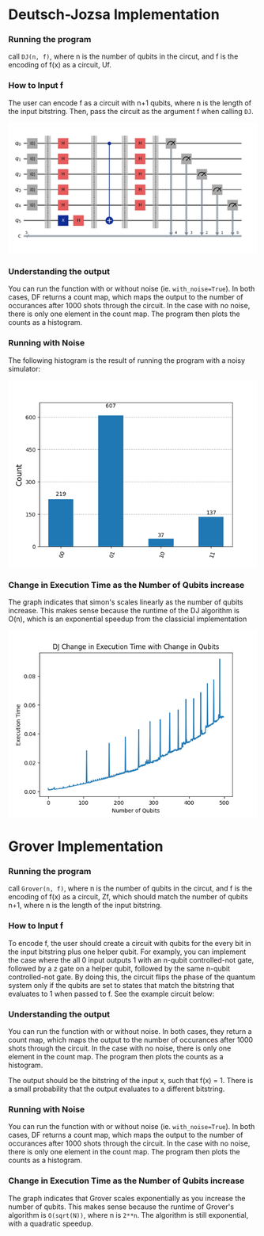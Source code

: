 # Deutsch-Jozsa Implementation 
### Running the program 
call ```DJ(n, f)```, where n is the number of qubits in the circut, and f is the encoding of f(x) as a circuit, Uf.
### How to Input f
The user can encode f as a circuit with n+1 qubits, where n is the length of the input bitstring. Then, pass the circuit as the argument f when calling ```DJ```. 

![Image](https://raw.githubusercontent.com/LondonMae/qiskit_algos/main/img/dj_circuit.png)
### Understanding the output
You can run the function with or without noise (ie. ```with_noise=True```). In both cases, DF returns a count map, which maps the output to the number of occurances after 1000 shots through the circuit. In the case with no noise, there is only one element in the count map. The program then plots the counts as a histogram. 

### Running with Noise 
The following histogram is the result of running the program with a noisy simulator:

![Image](https://raw.githubusercontent.com/LondonMae/qiskit_algos/main/img/dj_with_noise.png)

### Change in Execution Time as the Number of Qubits increase
The graph indicates that simon's scales linearly as the number of qubits increase. This makes sense because the runtime of the DJ algorithm is O(n), which is an exponential speedup from the classicial implementation

![Image](https://raw.githubusercontent.com/LondonMae/qiskit_algos/main//img/dj_execution_time.png)

# Grover Implementation
### Running the program 
call ```Grover(n, f)```, where n is the number of qubits in the circut, and f is the encoding of f(x) as a circuit, Zf, which should match the number of qubits n+1, where n is the length of the input bitstring. 
### How to Input f
To encode f, the user should create a circuit with qubits for the every bit in the input bitstring plus one helper qubit. For examply, you can implement the case where the all 0 input outputs 1 with an n-qubit controlled-not gate, followed by a z gate on a helper qubit, followed by the same n-qubit controlled-not gate. By doing this, the circuit flips the phase of the quantum system only if the qubits are set to states that match the bitstring that evaluates to 1 when passed to f. See the example circuit below:  

### Understanding the output
You can run the function with or without noise. In both cases, they return a count map, which maps the output to the number of occurances after 1000 shots through the circuit. In the case with no noise, there is only one element in the count map. The program then plots the counts as a histogram.  

The output should be the bitstring of the input x, such that f(x) = 1. There is a small probability that the output evaluates to a different bitstring.  

### Running with Noise 
You can run the function with or without noise (ie. ```with_noise=True```). In both cases, DF returns a count map, which maps the output to the number of occurances after 1000 shots through the circuit. In the case with no noise, there is only one element in the count map. The program then plots the counts as a histogram. 

### Change in Execution Time as the Number of Qubits increase
The graph indicates that Grover scales exponentially as you increase the number of qubits. This makes sense because the runtime of Grover's algorithm is ```O(sqrt(N))```, where n is ```2**n```. The algorithm is still exponential, with a quadratic speedup. 

